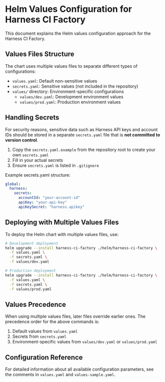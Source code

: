 # Helm Values Configuration for Harness CI Factory

This document explains the Helm values configuration approach for the Harness CI Factory.

## Values Files Structure

The chart uses multiple values files to separate different types of configurations:

- `values.yaml`: Default non-sensitive values
- `secrets.yaml`: Sensitive values (not included in the repository)
- `values/` directory: Environment-specific configurations
  - `values/dev.yaml`: Development environment values
  - `values/prod.yaml`: Production environment values

## Handling Secrets

For security reasons, sensitive data such as Harness API keys and account IDs should be stored in a separate `secrets.yaml` file that is **not committed to version control**.

1. Copy the `secrets.yaml.example` from the repository root to create your own `secrets.yaml`
2. Fill in your actual secrets
3. Ensure `secrets.yaml` is listed in `.gitignore`

Example secrets.yaml structure:

```yaml
global:
  harness:
    secrets:
      accountId: "your-account-id"
      apiKey: "your-api-key"
      apiKeySecret: "harness.apikey"
```

## Deploying with Multiple Values Files

To deploy the Helm chart with multiple values files, use:

```bash
# Development deployment
helm upgrade --install harness-ci-factory ./helm/harness-ci-factory \
  -f values.yaml \
  -f secrets.yaml \
  -f values/dev.yaml

# Production deployment
helm upgrade --install harness-ci-factory ./helm/harness-ci-factory \
  -f values.yaml \
  -f secrets.yaml \
  -f values/prod.yaml
```

## Values Precedence

When using multiple values files, later files override earlier ones. The precedence order for the above commands is:

1. Default values from `values.yaml`
2. Secrets from `secrets.yaml`
3. Environment-specific values from `values/dev.yaml` or `values/prod.yaml`

## Configuration Reference

For detailed information about all available configuration parameters, see the comments in `values.yaml` and `values-sample.yaml`. 